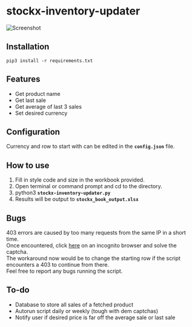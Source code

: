# stockx-inventory-updater

![Screenshot](https://i.imgur.com/FsZhTF3.png)

## Installation
```
pip3 install -r requirements.txt
```
## Features
* Get product name
* Get last sale
* Get average of last 3 sales
* Set desired currency

## Configuration
Currency and row to start with can be edited in the **`config.json`** file.

## How to use
1. Fill in style code and size in the workbook provided.
2. Open terminal or command prompt and cd to the directory.
3. python3 **`stockx-inventory-updater.py`**
4. Results will be output to **`stockx_book_output.xlsx`**

## Bugs
403 errors are caused by too many requests from the same IP in a short time. \
Once encountered, click [here](https://stockx.com/api/browse?) on an incognito browser and solve the captcha. \
The workaround now would be to change the starting row if the script encounters a 403 to continue from there. \
Feel free to report any bugs running the script.

## To-do
* Database to store all sales of a fetched product
* Autorun script daily or weekly (tough with dem captchas)
* Notify user if desired price is far off the average sale or last sale
